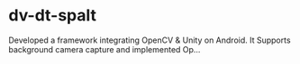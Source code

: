 # dv-dt-spalt
Developed a framework integrating OpenCV &amp; Unity on Android. It Supports background camera capture and implemented Op…
